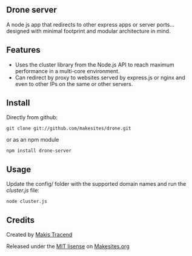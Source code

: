 ## Drone server

A node js app that redirects to other express apps or server ports... designed with minimal footprint and modular architecture in mind.


## Features

* Uses the cluster library from the Node.js API to reach maximum performance in a multi-core environment.
* Can redirect by proxy to websites served by express.js or nginx and even to other IPs on the same or other servers.


## Install 

Directly from github: 
```
git clone git://github.com/makesites/drone.git
```
or as an npm module
```
npm install drone-server
```

## Usage 

Update the config/ folder with the supported domain names and run the *cluster.js* file: 
```
node cluster.js
```

## Credits 

Created by [Makis Tracend](http://github.com/tracend)

Released under the [MIT lisense](http://makesites.org/licenses/MIT) on [Makesites.org](http://makesites.org)

